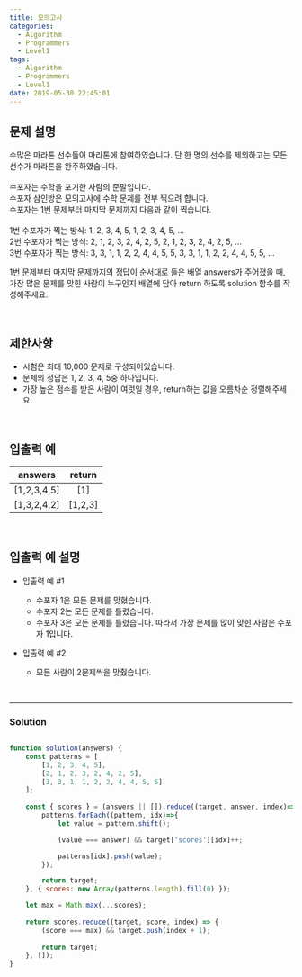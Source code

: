 ```yaml
---
title: 모의고사
categories:
  - Algorithm
  - Programmers
  - Level1
tags:
  - Algorithm
  - Programmers
  - Level1
date: 2019-05-30 22:45:01
---
```


## 문제 설명
수많은 마라톤 선수들이 마라톤에 참여하였습니다. 단 한 명의 선수를 제외하고는 모든 선수가 마라톤을 완주하였습니다.
<br/>
<br/>
수포자는 수학을 포기한 사람의 준말입니다.<br/>수포자 삼인방은 모의고사에 수학 문제를 전부 찍으려 합니다. <br/>
수포자는 1번 문제부터 마지막 문제까지 다음과 같이 찍습니다.
<br/>
<br/>
1번 수포자가 찍는 방식: 1, 2, 3, 4, 5, 1, 2, 3, 4, 5, ...<br/>
2번 수포자가 찍는 방식: 2, 1, 2, 3, 2, 4, 2, 5, 2, 1, 2, 3, 2, 4, 2, 5, ...<br/>
3번 수포자가 찍는 방식: 3, 3, 1, 1, 2, 2, 4, 4, 5, 5, 3, 3, 1, 1, 2, 2, 4, 4, 5, 5, ...<br/>

1번 문제부터 마지막 문제까지의 정답이 순서대로 들은 배열 answers가 주어졌을 때, 가장 많은 문제를 맞힌 사람이 누구인지 배열에 담아 return 하도록 solution 함수를 작성해주세요.

<br/>

## 제한사항
- 시험은 최대 10,000 문제로 구성되어있습니다.
- 문제의 정답은 1, 2, 3, 4, 5중 하나입니다.
- 가장 높은 점수를 받은 사람이 여럿일 경우, return하는 값을 오름차순 정렬해주세요.

<br/>

## 입출력 예
| answers | return |
|---|:---:|
| [1,2,3,4,5]	| [1] |
| [1,3,2,4,2]	| [1,2,3] |

<br/>

## 입출력 예 설명
- 입출력 예 #1
    - 수포자 1은 모든 문제를 맞혔습니다.
    - 수포자 2는 모든 문제를 틀렸습니다.
    - 수포자 3은 모든 문제를 틀렸습니다.
따라서 가장 문제를 많이 맞힌 사람은 수포자 1입니다.

- 입출력 예 #2
    - 모든 사람이 2문제씩을 맞췄습니다.

<br/>

---

### Solution
    
```javascript

function solution(answers) {
    const patterns = [
        [1, 2, 3, 4, 5],
        [2, 1, 2, 3, 2, 4, 2, 5],
        [3, 3, 1, 1, 2, 2, 4, 4, 5, 5]
    ];
    
    const { scores } = (answers || []).reduce((target, answer, index)=>{
        patterns.forEach((pattern, idx)=>{
            let value = pattern.shift();

            (value === answer) && target['scores'][idx]++;

            patterns[idx].push(value);
        });

        return target;
    }, { scores: new Array(patterns.length).fill(0) });

    let max = Math.max(...scores);
    
    return scores.reduce((target, score, index) => {
        (score === max) && target.push(index + 1);
        
        return target;
    }, []);
}


```
    
